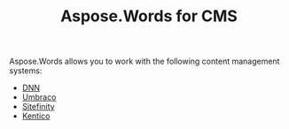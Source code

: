 ﻿---
title: Aspose.Words for CMS
second_title: Aspose.Words for .NET
articleTitle: Aspose.Words for CMS
linktitle: Aspose.Words for CMS
description: "Integrating Aspose.Words for .NET with content management systems using C#."
type: docs
weight: 110
url: /net/aspose-words-for-cms/
---

Aspose.Words allows you to work with the following content management systems:

- [DNN](/words/net/aspose-words-net-for-dnn/)
- [Umbraco](/words/net/aspose-words-net-for-umbraco/)
- [Sitefinity](/words/net/aspose-words-net-for-sitefinity/)
- [Kentico](/words/net/aspose-words-net-for-kentico/)


